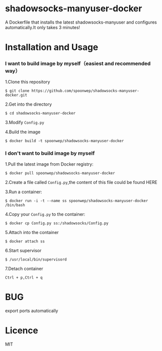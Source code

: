 # shadowsocks-manyuser-docker
A Dockerfile that installs the latest shadowsocks-manyuser and configures automatically.It only takes 3 minutes!

# Installation and Usage
### I want to build image by myself（easiest and recommended way）

1.Clone this repository
```
$ git clone https://github.com/spoonwep/shadowsocks-manyuser-docker.git
```

2.Get into the directory
```
$ cd shadowsocks-manyuser-docker
```

3.Modify `Config.py`

4.Build the image
```
$ docker build -t spoonwep/shadowsocks-manyuser-docker
```

### I don't want to build image by myself

1.Pull the latest image from Docker registry:
```
$ docker pull spoonwep/shadowsocks-manyuser-docker
```

2.Create a file called `Config.py`,the content of this file could be found HERE

3.Run a container:
```
$ docker run -i -t --name ss spoonwep/shadowsocks-manyuser-docker /bin/bash
```

4.Copy your `Config.py` to the container:
```
$ docker cp Config.py ss:/shadowsocks/Config.py
```

5.Attach into the container
```
$ docker attach ss
```

6.Start supervisor
```
$ /usr/local/bin/supervisord
```

7.Detach container
```
Ctrl + p,Ctrl + q
```

# BUG
export ports automatically

# Licence
MIT